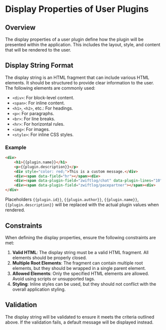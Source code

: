 # Display Properties of User Plugins

## Overview

The display properties of a user plugin define how the plugin will be presented within the application. This includes the layout, style, and content that will be rendered to the user. 

## Display String Format

The display string is an HTML fragment that can include various HTML elements. It should be structured to provide clear information to the user. The following elements are commonly used:

- `<div>`: For block-level content.
- `<span>`: For inline content.
- `<h1>`, `<h2>`, etc.: For headings.
- `<p>`: For paragraphs.
- `<br>`: For line breaks.
- `<hr>`: For horizontal rules.
- `<img>`: For images.
- `<style>`: For inline CSS styles.

### Example

```html
<div>
    <h1>{{plugin.name}}</h1>
    <p>{{plugin.description}}</p>
    <div style="color: red;">This is a custom message.</div>
    <div><span data-field="hr"></span><div>
    <div><span data-plugin-field="zwiftlog/chat" data-plugin-lines="10" data-plugin-order="reverse"></span><div>
    <div><span data-plugin-field="zwiftlog/pacepartner"></span><div>
</div>
```

Placeholders `{{plugin.id}}`, `{{plugin.author}}`, `{{plugin.name}}`, `{{plugin.description}}` will be replaced with the actual plugin values when rendered.

## Constraints

When defining the display properties, ensure the following constraints are met:

1. **Valid HTML**: The display string must be a valid HTML fragment. All elements should be properly closed.
2. **Multiple Root Elements**: The fragment can contain multiple root elements, but they should be wrapped in a single parent element.
3. **Allowed Elements**: Only the specified HTML elements are allowed. Avoid using scripts or unsupported tags.
4. **Styling**: Inline styles can be used, but they should not conflict with the overall application styling.

## Validation

The display string will be validated to ensure it meets the criteria outlined above. If the validation fails, a default message will be displayed instead.
